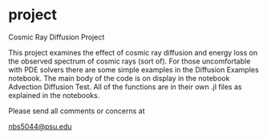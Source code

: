 project
=======

Cosmic Ray Diffusion Project

This project examines the effect of cosmic ray diffusion and energy loss on the observed spectrum of cosmic rays (sort of).
For those uncomfortable with PDE solvers there are some simple examples in the Diffusion Examples notebook. The main body
of the code is on display in the notebook Advection Diffusion Test. All of the functions are in their own .jl files as explained
in the notebooks. 

Please send all comments or concerns at

nbs5044@psu.edu 
